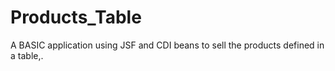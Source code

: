 # Products_Table
A BASIC application using JSF and CDI beans to sell the products defined in a table,.
